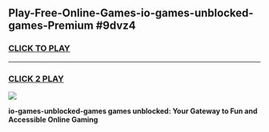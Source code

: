 
## Play-Free-Online-Games-io-games-unblocked-games-Premium #9dvz4
<h3>
<a href="https://premium.freeplayer.one?title=io-games-unblocked-games&ref=8M">CLICK TO PLAY</a></h3>
<hr>

<h3>
<a href="https://premium.freeplayer.one?title=io-games-unblocked-games&ref=8M">CLICK 2 PLAY</a>
  
</h3>

<a href="https://premium.freeplayer.one?title=io-games-unblocked-games&ref=8M"><img src="https://clearcache.store/games.png"></a>


**io-games-unblocked-games games unblocked: Your Gateway to Fun and Accessible Online Gaming**
